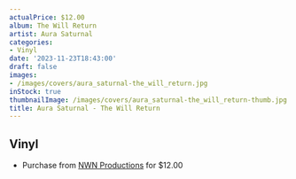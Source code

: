 ```yaml
---
actualPrice: $12.00
album: The Will Return
artist: Aura Saturnal
categories:
- Vinyl
date: '2023-11-23T18:43:00'
draft: false
images:
- /images/covers/aura_saturnal-the_will_return.jpg
inStock: true
thumbnailImage: /images/covers/aura_saturnal-the_will_return-thumb.jpg
title: Aura Saturnal - The Will Return
---
```


## Vinyl
* Purchase from [NWN Productions](http://shop.nwnprod.com/index.php?route=product/product&path=76&product_id=40721&sort=pd.name&order=ASC) for $12.00

